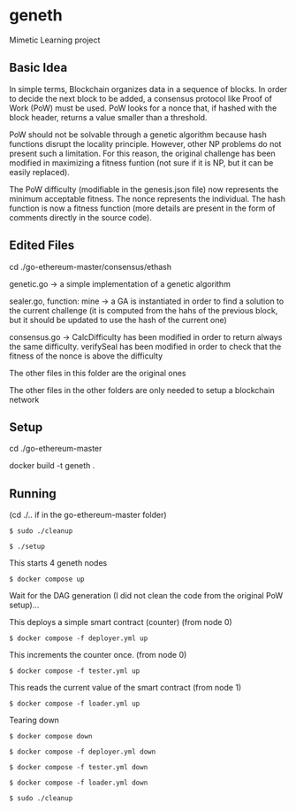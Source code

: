 # geneth

Mimetic Learning project

## Basic Idea

In simple terms, Blockchain organizes data in a sequence of blocks. In order to decide the next block to be added, a consensus protocol like Proof of Work (PoW) must be used. PoW looks for a nonce that, if hashed with the block header, returns a value smaller than a threshold.

PoW should not be solvable through a genetic algorithm because hash functions disrupt the locality principle. However, other NP problems do not present such a limitation. For this reason, the original challenge has been modified in maximizing a fitness funtion (not sure if it is NP, but it can be easily replaced).

The PoW difficulty (modifiable in the genesis.json file) now represents the minimum acceptable fitness. The nonce represents the individual. The hash function is now a fitness function (more details are present in the form of comments directly in the source code).

## Edited Files

cd ./go-ethereum-master/consensus/ethash

genetic.go -> a simple implementation of  a genetic algorithm

sealer.go, function: mine -> a GA is instantiated in order to find a solution to the current challenge (it is computed from the hahs of the previous block, but it should be updated to use the hash of the current one)

consensus.go -> CalcDifficulty has been modified in order to return always the same difficulty. verifySeal has been modified in order to check that the fitness of the nonce is above the difficulty

The other files in this folder are the original ones

The other files in the other folders are only needed to setup a blockchain network

## Setup

cd ./go-ethereum-master

docker build -t geneth .

## Running 

(cd ./.. if in the go-ethereum-master folder)

```shell
$ sudo ./cleanup
```

```shell
$ ./setup
```

This starts 4 geneth nodes

```shell
$ docker compose up
```
Wait for the DAG generation (I did not clean the code from the original PoW setup)...

This deploys a simple smart contract (counter) (from node 0)

```shell
$ docker compose -f deployer.yml up
```

This increments the counter once.  (from node 0)

```shell
$ docker compose -f tester.yml up
```

This reads the current value of the smart contract (from node 1)

```shell
$ docker compose -f loader.yml up
```

Tearing down

```shell
$ docker compose down

$ docker compose -f deployer.yml down

$ docker compose -f tester.yml down

$ docker compose -f loader.yml down

$ sudo ./cleanup
```
